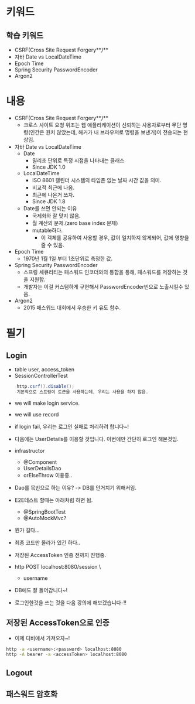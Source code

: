 # 키워드

## 학습 키워드

- CSRF(Cross Site Request Forgery**_)_**
- 자바 Date vs LocalDateTime
- Epoch Time
- Spring Security PasswordEncoder
- Argon2

# 내용

- CSRF(Cross Site Request Forgery**_)_**
  - 크로스 사이트 요청 위조는 웹 애플리케이션이 신뢰하는 사용자로부터 무단 명령(인간은 원치 않았는데, 해커가 내 브라우저로 명령을 보낸거)이 전송되는 현상임.
- 자바 Date vs LocalDateTime
  - Date
    - 밀리초 단위로 특정 시점을 나타내는 클래스
    - Since JDK 1.0
  - LocalDateTime
    - ISO 8601 캘린더 시스템의 타임존 없는 날짜 시간 값을 의미.
    - 비교적 최근에 나옴.
    - 최근에 나온거 쓰자.
    - Since JDK 1.8
  - Date를 쓰면 안되는 이유
    - 국제화와 잘 맞지 않음.
    - 월 계산의 문제.(zero base index 문제)
    - mutable하다.
      - 이 객체를 공유하여 사용할 경우, 값이 일치하지 않게되어, 값에 영향을 줄 수 있음.
- Epoch Time
  - 1970년 1월 1일 부터 1초단위로 측정한 값.
- Spring Security PasswordEncoder
  - 스프링 세큐리티는 패스워드 인코더와의 통합을 통해, 패스워드를 저장하는 것을 지원함.
  - 개발자는 이걸 커스텀하게 구현해서 PasswordEncoder빈으로 노출시킬수 있음.
- Argon2
  - 2015 패스워드 대회에서 우승한 키 유도 함수.

# 필기

## Login

- table user, access_token
- SessionControllerTest

```java
    http.csrf().disable();
    기본적으로 스프링이 토큰을 사용하는데, 우리는 사용을 하지 않음.
```

- we will make login service.
- we will use record
- if login fail, 우리는 로그인 실패로 처리하려 합니다~!
- 다음에는 UserDetails를 이용할 것입니다. 이번에만 간단히 로그인 해본것임.

- infrastructor
  - @Component
  - UserDetailsDao
  - orElseThrow 이용중..
- Dao를 목빈으로 하는 이유? -> DB를 안거치기 위해서임.
- E2E테스트 할때는 아래처럼 하면 됨.
  - @SpringBootTest
  - @AutoMockMvc?
- 뭔가 길다...
- 최종 코드만 올라가 있긴 하다..
- 저장된 AccessToken 인증 전까지 진행중.
- http POST localhost:8080/session \
  - username
- DB에도 잘 들어갑니다~!
- 로그인한것을 쓰는 것을 다음 강의에 해보겠습니다-!!

## 저장된 AccessToken으로 인증

- 이제 디비에서 가져오자~!

```sh
http -a <username>:<password> localhost:8080
http -A bearer -a <accessToken> localhost:8080

```

## Logout

## 패스워드 암호화

